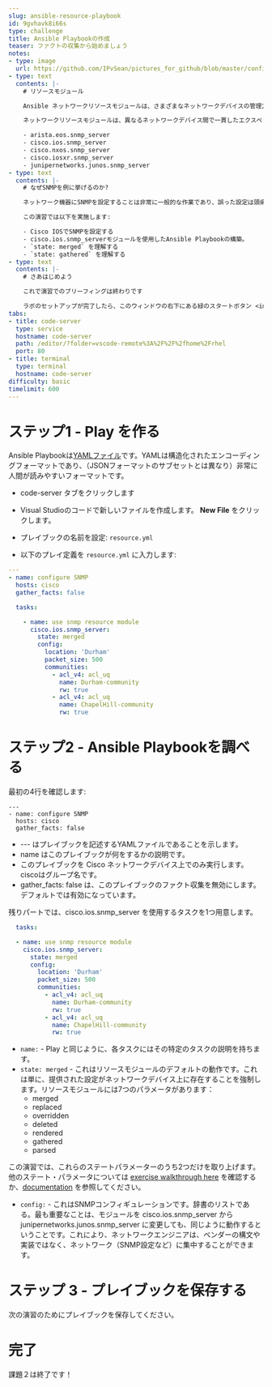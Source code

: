 ```yaml
---
slug: ansible-resource-playbook
id: 9gvhavk8i66s
type: challenge
title: Ansible Playbookの作成
teaser: ファクトの収集から始めましょう
notes:
- type: image
  url: https://github.com/IPvSean/pictures_for_github/blob/master/config-to-code.png?raw=true
- type: text
  contents: |-
    # リソースモジュール

    Ansible ネットワークリソースモジュールは、さまざまなネットワークデバイスの管理方法を簡素化し、標準化します。ネットワークデバイスは、設定をネットワークサービスに適用されるセクション（インターフェースや VLAN など）に分割します。

    ネットワークリソースモジュールは、異なるネットワークデバイス間で一貫したエクスペリエンスを提供します。つまり、複数のベンダー間で同じエクスペリエンスを得ることができます。例えば、snmp_server モジュールは、以下のモジュールで同じように動作します:

    - arista.eos.snmp_server
    - cisco.ios.snmp_server
    - cisco.nxos.snmp_server
    - cisco.iosxr.snmp_server
    - junipernetworks.junos.snmp_server
- type: text
  contents: |-
    # なぜSNMPを例に挙げるのか?

    ネットワーク機器にSNMPを設定することは非常に一般的な作業であり、誤った設定は頭痛の種やモニタリングの問題を引き起こす可能性があります。SNMPコンフィギュレーションはまた、複数のネットワーク・スイッチ間で同一になる傾向があり、その結果、自動化のための完璧なユースケースとなります。

    この演習では以下を実施します:

    - Cisco IOSでSNMPを設定する
    - cisco.ios.snmp_serverモジュールを使用したAnsible Playbookの構築。
    - `state: merged` を理解する
    - `state: gathered` を理解する
- type: text
  contents: |-
    # さあはじめよう

    これで演習でのブリーフィングは終わりです

    ラボのセットアップが完了したら、このウィンドウの右下にある緑のスタートボタン <img src="https://github.com/IPvSean/pictures_for_github/blob/master/start_button.png?raw=true" width="100px" align="left"> をクリックします。
tabs:
- title: code-server
  type: service
  hostname: code-server
  path: /editor/?folder=vscode-remote%3A%2F%2F%2fhome%2Frhel
  port: 80
- title: terminal
  type: terminal
  hostname: code-server
difficulty: basic
timelimit: 600
---
```

ステップ1 - Play を作る
===

Ansible Playbookは[YAMLファイル](https://yaml.org/)です。YAMLは構造化されたエンコーディングフォーマットであり、（JSONフォーマットのサブセットとは異なり）非常に人間が読みやすいフォーマットです。

- code-server タブをクリックします

- Visual Studioのコードで新しいファイルを作成します。 **New File** をクリックします。

- プレイブックの名前を設定: `resource.yml`

- 以下のプレイ定義を `resource.yml` に入力します:

```yaml
---
- name: configure SNMP
  hosts: cisco
  gather_facts: false

  tasks:

    - name: use snmp resource module
      cisco.ios.snmp_server:
        state: merged
        config:
          location: 'Durham'
          packet_size: 500
          communities:
            - acl_v4: acl_uq
              name: Durham-community
              rw: true
            - acl_v4: acl_uq
              name: ChapelHill-community
              rw: true
```

ステップ2 - Ansible Playbookを調べる
===

最初の4行を確認します:

```
---
- name: configure SNMP
  hosts: cisco
  gather_facts: false
```

* --- はプレイブックを記述するYAMLファイルであることを示します。
* name はこのプレイブックが何をするかの説明です。
* このプレイブックを Cisco ネットワークデバイス上でのみ実行します。ciscoはグループ名です。
* gather_facts: false は、このプレイブックのファクト収集を無効にします。デフォルトでは有効になっています。

残りパートでは、cisco.ios.snmp_server を使用するタスクを1つ用意します。

```yaml
  tasks:

  - name: use snmp resource module
    cisco.ios.snmp_server:
      state: merged
      config:
        location: 'Durham'
        packet_size: 500
        communities:
          - acl_v4: acl_uq
            name: Durham-community
            rw: true
          - acl_v4: acl_uq
            name: ChapelHill-community
            rw: true
```

- `name:` - Play と同じように、各タスクにはその特定のタスクの説明を持ちます。
- `state: merged` - これはリソースモジュールのデフォルトの動作です。これは単に、提供された設定がネットワークデバイス上に存在することを強制します。リソースモジュールには7つのパラメータがあります：
  - merged
  - replaced
  - overridden
  - deleted
  - rendered
  - gathered
  - parsed

この演習では、これらのステートパラメーターのうち2つだけを取り上げます。 他のステート・パラメータについては [exercise walkthrough here](https://aap2.demoredhat.com/exercises/ansible_network/supplemental/resource/) を確認するか、[documentation](https://docs.ansible.com/ansible/latest/network/user_guide/network_resource_modules.html) を参照してください。

- `config:` - これはSNMPコンフィギュレーションです。辞書のリストである。最も重要なことは、モジュールを cisco.ios.snmp\_server から junipernetworks.junos.snmp\_server に変更しても、同じように動作するということです。これにより、ネットワークエンジニアは、ベンダーの構文や実装ではなく、ネットワーク（SNMP設定など）に集中することができます。

ステップ 3 - プレイブックを保存する
===

次の演習のためにプレイブックを保存してください。

完了
===

課題２は終了です！
